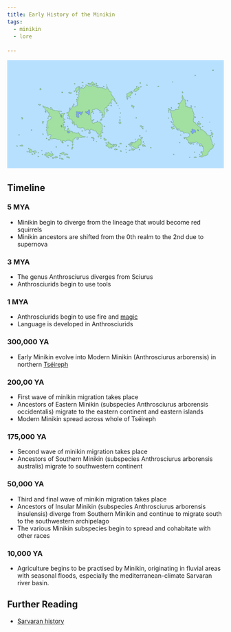 ```yaml
---
title: Early History of the Minikin
tags:
  - minikin
  - lore
  
---
```

![](images/qherelh-world-map.png)
## Timeline
### 5 MYA
- Minikin begin to diverge from the lineage that would become red squirrels
- Minikin ancestors are shifted from the 0th realm to the 2nd due to supernova
### 3 MYA
 - The genus Anthrosciurus diverges from Sciurus
 - Anthrosciurids begin to use tools
### 1 MYA
- Anthrosciurids begin to use fire and [magic](cosmology/alucinara.md)
- Language is developed in Anthrosciurids
### 300,000 YA
- Early Minikin evolve into Modern Minikin (Anthrosciurus arborensis) in northern [Tséireph](lore/tseireph.md)
### 200,00 YA
- First wave of minikin migration takes place
- Ancestors of Eastern Minikin (subspecies Anthrosciurus arborensis occidentalis) migrate to the eastern continent and eastern islands
- Modern Minikin spread across whole of Tséireph
### 175,000 YA
 - Second wave of minikin migration takes place
 - Ancestors of Southern Minikin (subspecies Anthrosciurus arborensis australis) migrate to southwestern continent
### 50,000 YA
 - Third and final wave of minikin migration takes place
 - Ancestors of Insular Minikin (subspecies Anthrosciurus arborensis insulensis) diverge from Southern Minikin and continue to migrate south to the southwestern archipelago
 - The various Minikin subspecies begin to spread and cohabitate with other races
### 10,000 YA
- Agriculture begins to be practised by Minikin, originating in fluvial areas with seasonal floods, especially the mediterranean-climate Sarvaran river basin.
## Further Reading
- [Sarvaran history](history/morellic-history.md)
